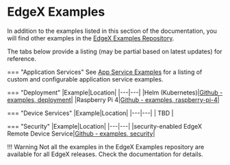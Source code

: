 # EdgeX Examples

In addition to the examples listed in this section of the documentation, you will find other examples in the [EdgeX Examples Repository](https://github.com/edgexfoundry/edgex-examples/tree/{{edgexversion}}).

The tabs below provide a listing (may be partial based on latest updates) for reference.

=== "Application Services"
    See [App Service Examples](./AppServiceExamples.md) for a listing of custom and configurable application service examples.

=== "Deployment"
    |Example|Location|
    |---|---|
    |Helm (Kubernetes)|[Github - examples, deployment](https://github.com/edgexfoundry/edgex-examples/tree/{{edgexversion}}/deployment/helm)|
    |Raspberry Pi 4|[Github - examples, raspberry-pi-4](https://github.com/edgexfoundry/edgex-examples/tree/{{edgexversion}}/deployment/raspberry-pi-4)|

=== "Device Services"
    |Example|Location|
    |---|---|
    | TBD |

=== "Security"
    |Example|Location|
    |---|---|
    |security-enabled EdgeX Remote Device Service|[Github - examples, security](https://github.com/edgexfoundry/edgex-examples/tree/{{edgexversion}}/security/remote_devices/spiffe_and_ssh)|



!!! Warning
    Not all the examples in the EdgeX Examples repository are available for all EdgeX releases.  Check the documentation for details.
